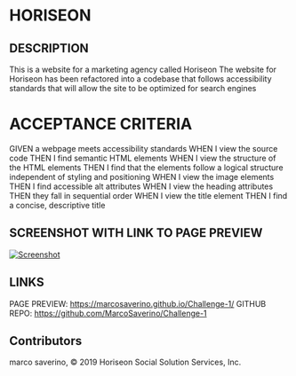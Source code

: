 
# HORISEON

## DESCRIPTION
This is a website for a marketing agency called Horiseon
The website for Horiseon has been refactored into a codebase that follows accessibility standards
that will allow the site to be optimized for search engines

# ACCEPTANCE CRITERIA
GIVEN a webpage meets accessibility standards
WHEN I view the source code
THEN I find semantic HTML elements
WHEN I view the structure of the HTML elements
THEN I find that the elements follow a logical structure independent of styling and positioning
WHEN I view the image elements
THEN I find accessible alt attributes
WHEN I view the heading attributes
THEN they fall in sequential order
WHEN I view the title element
THEN I find a concise, descriptive title

## SCREENSHOT WITH LINK TO PAGE PREVIEW
[![Screenshot](/Challenge1-Screenshot.PNG)](https://marcosaverino.github.io/Challenge-1/)

## LINKS 
PAGE PREVIEW: https://marcosaverino.github.io/Challenge-1/
GITHUB REPO: https://github.com/MarcoSaverino/Challenge-1

## Contributors
marco saverino, 
© 2019 Horiseon Social Solution Services, Inc.
